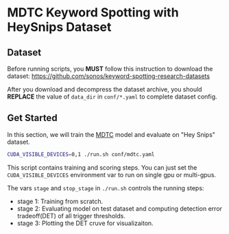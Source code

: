 # MDTC Keyword Spotting with HeySnips Dataset

## Dataset

Before running scripts, you **MUST** follow this instruction to download the dataset: https://github.com/sonos/keyword-spotting-research-datasets

After you download and decompress the dataset archive, you should **REPLACE** the value of `data_dir` in `conf/*.yaml` to complete dataset config.

## Get Started

In this section, we will train the [MDTC](https://arxiv.org/pdf/2102.13552.pdf) model and evaluate on "Hey Snips" dataset.

```sh
CUDA_VISIBLE_DEVICES=0,1 ./run.sh conf/mdtc.yaml
```

This script contains training and scoring steps. You can just set the `CUDA_VISIBLE_DEVICES` environment var to run on single gpu or multi-gpus.

The vars `stage` and `stop_stage` in `./run.sh` controls the running steps:
- stage 1: Training from scratch.
- stage 2: Evaluating model on test dataset and computing detection error tradeoff(DET) of all trigger thresholds.
- stage 3: Plotting the DET cruve for visualizaiton.
